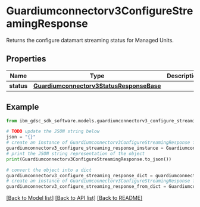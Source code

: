 # Guardiumconnectorv3ConfigureStreamingResponse

Returns the configure datamart streaming status for Managed Units.

## Properties

Name | Type | Description | Notes
------------ | ------------- | ------------- | -------------
**status** | [**Guardiumconnectorv3StatusResponseBase**](Guardiumconnectorv3StatusResponseBase.md) |  | [optional] 

## Example

```python
from ibm_gdsc_sdk_software.models.guardiumconnectorv3_configure_streaming_response import Guardiumconnectorv3ConfigureStreamingResponse

# TODO update the JSON string below
json = "{}"
# create an instance of Guardiumconnectorv3ConfigureStreamingResponse from a JSON string
guardiumconnectorv3_configure_streaming_response_instance = Guardiumconnectorv3ConfigureStreamingResponse.from_json(json)
# print the JSON string representation of the object
print(Guardiumconnectorv3ConfigureStreamingResponse.to_json())

# convert the object into a dict
guardiumconnectorv3_configure_streaming_response_dict = guardiumconnectorv3_configure_streaming_response_instance.to_dict()
# create an instance of Guardiumconnectorv3ConfigureStreamingResponse from a dict
guardiumconnectorv3_configure_streaming_response_from_dict = Guardiumconnectorv3ConfigureStreamingResponse.from_dict(guardiumconnectorv3_configure_streaming_response_dict)
```
[[Back to Model list]](../README.md#documentation-for-models) [[Back to API list]](../README.md#documentation-for-api-endpoints) [[Back to README]](../README.md)


